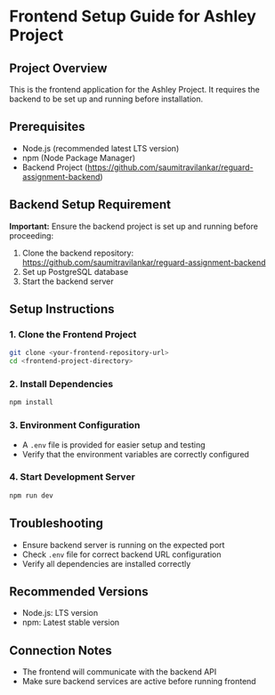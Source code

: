 # Frontend Setup Guide for Ashley Project

## Project Overview
This is the frontend application for the Ashley Project. It requires the backend to be set up and running before installation.

## Prerequisites
- Node.js (recommended latest LTS version)
- npm (Node Package Manager)
- Backend Project (https://github.com/saumitravilankar/reguard-assignment-backend)

## Backend Setup Requirement
**Important:** Ensure the backend project is set up and running before proceeding:
1. Clone the backend repository: https://github.com/saumitravilankar/reguard-assignment-backend
2. Set up PostgreSQL database
3. Start the backend server

## Setup Instructions

### 1. Clone the Frontend Project
```bash
git clone <your-frontend-repository-url>
cd <frontend-project-directory>
```

### 2. Install Dependencies
```bash
npm install
```

### 3. Environment Configuration
- A `.env` file is provided for easier setup and testing
- Verify that the environment variables are correctly configured

### 4. Start Development Server
```bash
npm run dev
```

## Troubleshooting
- Ensure backend server is running on the expected port
- Check `.env` file for correct backend URL configuration
- Verify all dependencies are installed correctly

## Recommended Versions
- Node.js: LTS version
- npm: Latest stable version

## Connection Notes
- The frontend will communicate with the backend API
- Make sure backend services are active before running frontend
